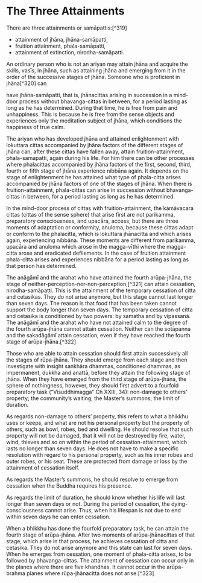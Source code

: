 # The Three Attainments

There are three attainments or samāpattis:[^319]

- attainment of jhāna, jhāna-samāpatti, 
- fruition attainment, phala-samāpatti, 
- attainment of extinction, nirodha-samāpatti. 

An ordinary person who is not an ariyan may attain jhāna
and acquire the skills, vasīs, in jhāna, such as attaining jhāna and
emerging from it in the order of the successive stages of jhāna. Someone
who is proficient in jhāna[^320] can

have jhāna-samāpatti, that is, jhānacittas arising in succession in a
mind-door process without bhavanga-cittas in between, for a period
lasting as long as he has determined. During that time, he is free from
pain and unhappiness. This is because he is free from the sense objects
and experiences only the meditation subject of jhāna, which conditions
the happiness of true calm. 

The ariyan who has developed jhāna and attained
enlightenment with lokuttara cittas accompanied by jhāna factors of the
different stages of jhāna can, after these cittas have fallen away,
attain fruition-attainment, phala-samāpatti, again during his life. For
him there can be other processes where phalacittas accompanied by jhāna
factors of the first, second, third, fourth or fifth stage of jhāna
experience nibbāna again. It depends on the stage of enlightenment he
has attained what type of phala-citta arises accompanied by jhāna
factors of one of the stages of jhāna. When there is
fruition-attainment, phala-cittas can arise in succession without
bhavanga-cittas in between, for a period lasting as long as he has
determined. 

In the mind-door process of cittas with
fruition-attainment, the kāmāvacara cittas (cittas of the sense sphere)
that arise first are not parikamma, preparatory consciousness, and
upacāra, access, but there are three moments of adaptation or
conformity, anuloma, because these cittas adapt or conform to the
phalacitta, which is lokuttara jhānacitta and which arises again,
experiencing nibbāna. These moments are different from parikamma,
upacāra and anuloma which arose in the magga-vīthi where the magga-citta
arose and eradicated defilements. In the case of fruition attainment
phala-citta arises and experiences nibbāna for a period lasting as long
as that person has determined.

The anāgāmī and the arahat who have attained the fourth
arūpa-jhāna, the stage of
neither-perception-nor-non-perception,[^321] can attain
cessation, nirodha-samāpatti. This is the attainment of the temporary
cessation of citta and cetasikas. They do not arise anymore, but this
stage cannot last longer than seven days. The reason is that food that
has been taken cannot support the body longer than seven days. The
temporary cessation of citta and cetasika is conditioned by two powers:
by samatha and by vipassanā. The anāgāmī and the arahat who have not
attained calm to the degree of the fourth arūpa-jhāna cannot attain
cessation. Neither can the sotāpanna and the sakadāgāmī attain
cessation, even if they have reached the fourth stage of
arūpa-jhāna.[^322] 

Those who are able to attain cessation should first
attain successively all the stages of rūpa-jhāna. They should emerge
from each stage and then investigate with insight saṅkhāra dhammas,
conditioned dhammas, as impermanent, dukkha and anattā, before they
attain the following stage of jhāna. When they have emerged from the
third stage of arūpa-jhāna, the sphere of nothingness, however, they
should first advert to a fourfold preparatory task (“Visuddhimagga” Ch
XXIII, 34): non-damage to others’ property; the community’s waiting; the
Master’s summons; the limit of duration.

As regards non-damage to others’ property, this refers
to what a bhikkhu uses or keeps, and what are not his personal property
but the property of others, such as bowl, robes, bed and dwelling. He
should resolve that such property will not be damaged, that it will not
be destroyed by fire, water, wind, thieves and so on within the period
of cessation-attainment, which lasts no longer than seven days. He does
not have to make a specific resolution with regard to his personal
property, such as his inner robes and outer robes, or his seat. These
are protected from damage or loss by the attainment of cessation itself.


As regards the Master’s summons, he should resolve to
emerge from cessation when the Buddha requires his presence.

As regards the limit of duration, he should know whether
his life will last longer than seven days or not. During the period of
cessation, the dying-consciousness cannot arise. Thus, when his lifespan
is not due to end within seven days he can enter cessation.

When a bhikkhu has done the fourfold preparatory task,
he can attain the fourth stage of arūpa-jhāna. After two moments of
arūpa-jhānacittas of that stage, which arise in that process, he
achieves cessation of citta and cetasika. They do not arise anymore and
this state can last for seven days. When he emerges from cessation, one
moment of phala-citta arises, to be followed by bhavanga-cittas. The
attainment of cessation can occur only in the planes where there are
five khandhas. It cannot occur in the arūpa-brahma planes where
rūpa-jhānacitta does not arise.[^323]

